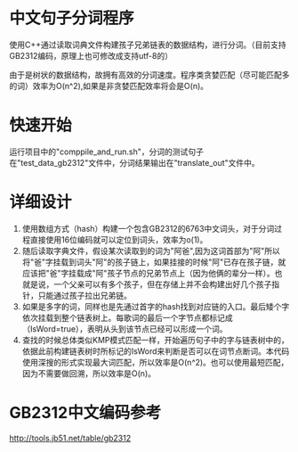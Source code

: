 # 中文句子分词程序
使用C++通过读取词典文件构建孩子兄弟链表的数据结构，进行分词。（目前支持GB2312编码，原理上也可修改成支持utf-8的）

由于是树状的数据结构，故拥有高效的分词速度。程序类贪婪匹配（尽可能匹配多的词）效率为O(n^2),如果是非贪婪匹配效率将会是O(n)。

# 快速开始
运行项目中的"comppile_and_run.sh"，分词的测试句子在"test_data_gb2312"文件中，分词结果输出在"translate_out"文件中。

# 详细设计
1. 使用数组方式（hash）构建一个包含GB2312的6763中文词头，对于分词过程直接使用16位编码就可以定位到词头，效率为o(1)。
2. 随后读取字典文件，假设某次读取到的词为"阿爸",因为这词首部为"阿"所以将"爸"字挂载到词头"阿"的孩子链上，如果挂接的时候"阿"已存在孩子链，就应该把"爸"字挂载成"阿"孩子节点的兄弟节点上（因为他俩的辈分一样）。也就是说，一个父亲可以有多个孩子，但在存储上并不会构建出好几个孩子指针，只能通过孩子拉出兄弟链。
3. 如果是多字的词，同样也是先通过首字的hash找到对应链的入口。最后矮个字依次挂载到整个链表树上。每歌词的最后一个字节点都标记成（IsWord=true），表明从头到该节点已经可以形成一个词。
4. 查找的时候总体类似KMP模式匹配一样，开始遍历句子中的字与链表树中的，依据此前构建链表树时所标记的IsWord来判断是否可以在词节点断词。本代码使用深搜的形式实现最大词匹配，所以效率是O(n^2)。也可以使用最短匹配，因为不需要做回溯，所以效率是O(n)。


# GB2312中文编码参考
<http://tools.jb51.net/table/gb2312>
